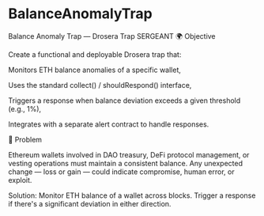 # BalanceAnomalyTrap
Balance Anomaly Trap — Drosera Trap SERGEANT 
🌍 Objective

Create a functional and deployable Drosera trap that:

Monitors ETH balance anomalies of a specific wallet,

Uses the standard collect() / shouldRespond() interface,

Triggers a response when balance deviation exceeds a given threshold (e.g., 1%),

Integrates with a separate alert contract to handle responses.

🚧 Problem

Ethereum wallets involved in DAO treasury, DeFi protocol management, or vesting operations must maintain a consistent balance. Any unexpected change — loss or gain — could indicate compromise, human error, or exploit.

Solution: Monitor ETH balance of a wallet across blocks. Trigger a response if there's a significant deviation in either direction.
